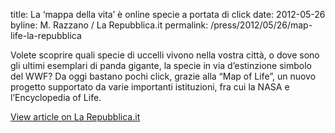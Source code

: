title: La ‘mappa della vita’ è online specie a portata di click
date: 2012-05-26
byline: M. Razzano / La Repubblica.it
permalink: /press/2012/05/26/map-life-la-repubblica


Volete scoprire quali specie di uccelli vivono nella vostra città, o dove sono gli ultimi esemplari di panda gigante, la specie in via d’estinzione simbolo del WWF? Da oggi bastano pochi click, grazie alla “Map of Life”, un nuovo progetto supportato da varie importanti istituzioni, fra cui la NASA e l’Encyclopedia of Life.

[View article on La Repubblica.it](http://www.repubblica.it/scienze/2012/05/26/news/mappa_specie_online-35966941/)
